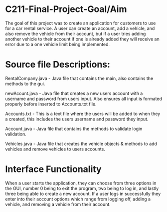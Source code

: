 # C211-Final-Project-Goal/Aim

The goal of this project was to create an application for customers to use for a
car rental service. A user can create an account, add a vehicle, and also remove the
vehicle from their account, but if a user tries adding another vehicle to their account if
one is already added they will receive an error due to a one vehicle limit being implemented.

# Source file Descriptions: 

RentalCompany.java - Java file that contains the main, also contains the methods to the gui.

newAcount.java - Java file that creates a new users account with a username and password from users input. Also ensures all input is formated properly before inserted to Accounts.txt file.

Accounts.txt - This is a text file where the users will be added to when they a created, this includes the users username and password they input.

Account.java - Java file that contains the methods to validate login validation.

Vehicles.java - Java file that creates the vehicle objects & methods to add vehicles and remove vehicles to users accounts.

# Interface Functionality

When a user starts the application, they can choose from three options in the GUI, number 0 being to exit the program, two being to log in, and lastly three being able to create a new account. If a user logs in successfully they enter into their account options which range from logging off, adding a vehicle, and removing a vehicle from their account.
